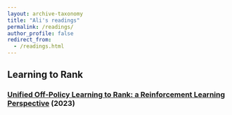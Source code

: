 ```yaml
---
layout: archive-taxonomy
title: "Ali's readings"
permalink: /readings/
author_profile: false
redirect_from:
  - /readings.html
---
```


## Learning to Rank

### [Unified Off-Policy Learning to Rank: a Reinforcement Learning Perspective](https://arxiv.org/pdf/2306.07528.pdf) (2023)